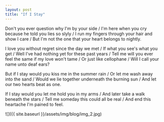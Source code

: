 ```yaml
---
layout: post
title: "If I Stay"
---
```


Don't you ever question why I'm by your side / I'm here when you cry because he told you lies so slyly / I run my fingers through your hair and show I care / But I'm not the one that your heart belongs to nightly.

I love you without regret since the day we met / If what you see's what you get / Well I've had nothing yet for these past years / Tell me will you ever feel the same if my love won't tame / Or just like cellophane / Will I call your name unto deaf ears?

But if I stay would you kiss me in the summer rain / Or let me wash away into the sand / Would we lie together underneath the burning sun / And let our two hearts beat as one.

If I stay would you let me hold you in my arms / And later take a walk beneath the stars / Tell me someday this could all be real / And end this heartache I'm pained to feel.

![]({{ site.baseurl }}/assets/img/blog/img_2.jpg)